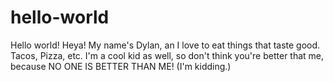 # hello-world
Hello world!
Heya! My name's Dylan, an I love to eat things that taste good. Tacos, Pizza, etc. I'm a cool kid as well, so don't think you're better that me, because NO ONE IS BETTER THAN ME! (I'm kidding.)
